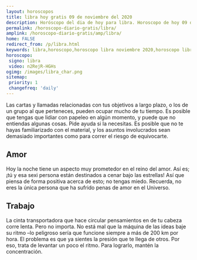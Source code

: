 ```yaml
---
layout: horoscopos
title: libra hoy gratis 09 de noviembre del 2020 
description: Horóscopo del dia de hoy para libra. Horoscopo de hoy 09 de noviembre del 2020. Las predicciones de amor, trabajo, vida personal gratis.
permalink: /horoscopo-diario-gratis/libra/
amplink: /horoscopo-diario-gratis/amp/libra/
home: FALSE
redirect_from: /p/libra.html
keywords: libra,horoscopo,horoscopo libra noviembre 2020,horoscopo libra hoy,tarot libra noviembre 2020,horoscopo libra,tarot libra hoy,horoscopo de hoy,horoscopo diario,tarot del amor,horoscopo de hoy libra,horoscopo diario del tarot, Horoscopo de hoy libra 09 de noviembre del 2020,horóscopo del día,signos zodiacales 2020, el horoscopo de hoy
horoscopo:
 signo: libra
 video: n2RejR-HGHs
ogimg: /images/libra_char.png
sitemap:
 priority: 1
 changefreq: 'daily'
---
```



Las cartas y llamadas relacionadas con tus objetivos a largo plazo, o los de un grupo al que perteneces, pueden ocupar mucho de tu tiempo. Es posible que tengas que lidiar con papeleo en algún momento, y puede que no entiendas algunas cosas. Pide ayuda si la necesitas. Es posible que no te hayas familiarizado con el material, y los asuntos involucrados sean demasiado importantes como para correr el riesgo de equivocarte.

## Amor

Hoy la noche tiene un aspecto muy prometedor en el reino del amor. Así es; ¡tú y esa sexi persona están destinados a cenar bajo las estrellas! Así que piensa de forma positiva acerca de esto; no tengas miedo. Recuerda, no eres la única persona que ha sufrido penas de amor en el Universo.

## Trabajo

La cinta transportadora que hace circular pensamientos en de tu cabeza corre lenta. Pero no importa. No está mal que la máquina de las ideas baje su ritmo –lo peligroso sería que funcione siempre a más de 200 km por hora. El problema es que ya sientes la presión que te llega de otros. Por eso, trata de levantar un poco el ritmo. Para lograrlo, mantén la concentración.